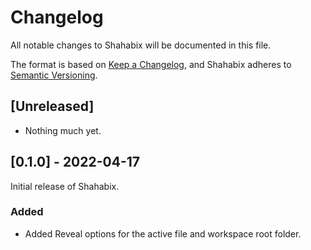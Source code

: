 # Changelog
All notable changes to Shahabix will be documented in this file.

The format is based on [Keep a Changelog](https://keepachangelog.com/en/1.0.0/),
and Shahabix adheres to [Semantic Versioning](https://semver.org/spec/v2.0.0.html).

## [Unreleased]

- Nothing much yet.

## [0.1.0] - 2022-04-17
Initial release of Shahabix.

### Added
- Added Reveal options for the active file and workspace root folder.
